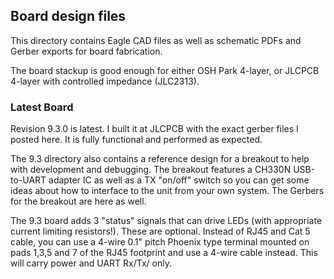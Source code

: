 ## Board design files

This directory contains Eagle CAD files as well as schematic PDFs and Gerber exports for board fabrication.

The board stackup is good enough for either OSH Park 4-layer, or JLCPCB 4-layer with controlled impedance (JLC2313). 

### Latest Board

Revision 9.3.0 is latest. I built it at JLCPCB with the exact gerber files I posted here. It is fully functional and performed as expected.

The 9.3 directory also contains a reference design for a breakout to help with development and debugging. The breakout
features a CH330N USB-to-UART adapter IC as well as a TX "on/off" switch so you can get some ideas about how to interface to the
unit from your own system. The Gerbers for the breakout are here as well.

The 9.3 board adds 3 "status" signals that can drive LEDs (with appropriate current limiting resistors!). These are optional.
Instead of RJ45 and Cat 5 cable, you can use a 4-wire 0.1" pitch Phoenix type terminal mounted on pads 1,3,5 and 7 of the RJ45
footprint and use a 4-wire cable instead. This will carry power and UART Rx/Tx/ only.


